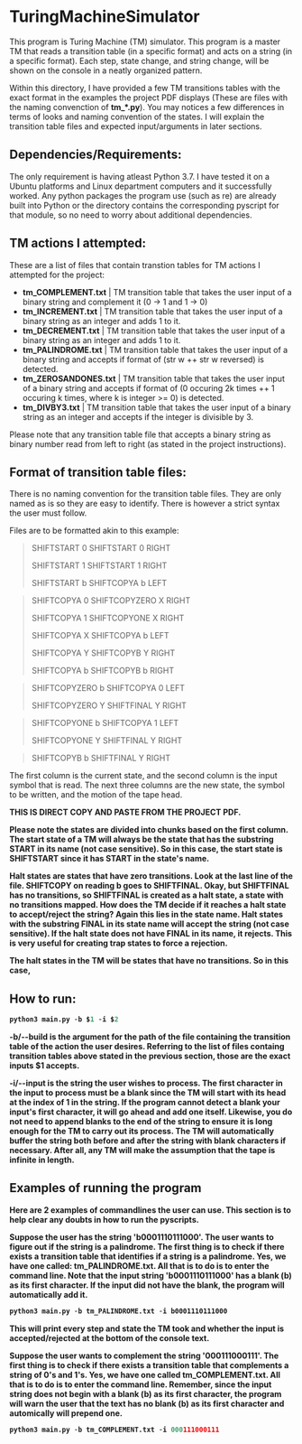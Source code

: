 # TuringMachineSimulator

<p>This program is Turing Machine (TM) simulator. This program is a master TM that reads a transition table (in a specific format) and acts on a string (in a specific format). Each step, state change, and string change, will be shown on the console in a neatly organized pattern.</p>
<p>Within this directory, I have provided a few TM transitions tables with the exact format in the examples the project PDF displays (These are files with the naming convenction of <b>tm_*.py</b>). You may notices a few differences in terms of looks and naming convention of the states. I will explain the transition table files and expected input/arguments in later sections.</p>

## Dependencies/Requirements:
<p>The only requirement is having atleast Python 3.7. I have tested it on a Ubuntu platforms and Linux department computers and it successfully worked. Any python packages the program use (such as re) are already built into Python or the directory contains the corresponding pyscript for that module, so no need to worry about additional dependencies.</p>

## TM actions I attempted:

These are a list of files that contain transtion tables for TM actions I attempted for the project:

* <b>tm_COMPLEMENT.txt</b> | TM transition table that takes the user input of a binary string and complement it (0 -> 1 and 1 -> 0)
* <b>tm_INCREMENT.txt</b> | TM transition table that takes the user input of a binary string as an integer and adds 1 to it.
* <b>tm_DECREMENT.txt</b> | TM transition table that takes the user input of a binary string as an integer and adds 1 to it.
* <b>tm_PALINDROME.txt</b> | TM transition table that takes the user input of a binary string and accepts if format of (str w ++ str w reversed) is detected.
* <b>tm_ZEROSANDONES.txt</b> | TM transition table that takes the user input of a binary string and accepts if format of (0 occuring 2k times ++ 1 occuring k times, where k is integer >= 0) is detected.
* <b>tm_DIVBY3.txt</b> | TM transition table that takes the user input of a binary string as an integer and accepts if the integer is divisible by 3.

Please note that any transition table file that accepts a binary string as binary number read from left to right (as stated in the project instructions).

## Format of transition table files:

There is no naming convention for the transition table files. They are only named as is so they are easy to identify. There is however a strict syntax the user must follow.

Files are to be formatted akin to this example:

  ><p>SHIFTSTART 0 SHIFTSTART 0 RIGHT</p>
  ><p>SHIFTSTART 1 SHIFTSTART 1 RIGHT</p>
  ><p>SHIFTSTART b SHIFTCOPYA b LEFT</p>

  ><p>SHIFTCOPYA 0 SHIFTCOPYZERO X RIGHT</p>
  ><p>SHIFTCOPYA 1 SHIFTCOPYONE X RIGHT</p>
  ><p>SHIFTCOPYA X SHIFTCOPYA b LEFT</p>
  ><p>SHIFTCOPYA Y SHIFTCOPYB Y RIGHT</p>
  ><p>SHIFTCOPYA b SHIFTCOPYB b RIGHT</p>

  ><p>SHIFTCOPYZERO b SHIFTCOPYA 0 LEFT</p>
  ><p>SHIFTCOPYZERO Y SHIFTFINAL Y RIGHT</p>

  ><p>SHIFTCOPYONE b SHIFTCOPYA 1 LEFT</p>
  ><p>SHIFTCOPYONE Y SHIFTFINAL Y RIGHT

  ><p>SHIFTCOPYB b SHIFTFINAL Y RIGHT</p>

  The first column is the current state, and the second column is the
  input symbol that is read. The next three columns are the new state,
  the symbol to be written, and the motion of the tape head.

<b>THIS IS DIRECT COPY AND PASTE FROM THE PROJECT PDF.<b>

Please note the states are divided into chunks based on the first column. The start state of a TM will always be the state that has the substring START in its name (not case sensitive). So in this case, the start state is SHIFTSTART since it has START in the state's name. 

Halt states are states that have zero transitions. Look at the last line of the file. SHIFTCOPY on reading b goes to SHIFTFINAL. Okay, but SHIFTFINAL has no transitions, so SHIFTFINAL is created as a halt state, a state with no transitions mapped. How does the TM decide if it reaches a halt state to accept/reject the string? Again this lies in the state name. Halt states with the substring FINAL in its state name will accept the string (not case sensitive). If the halt state does not have FINAL in its name, it rejects. This is very useful for creating trap states to force a rejection. 

The halt states in the TM will be states that have no transitions. So in this case, 

## How to run:

```python 
python3 main.py -b $1 -i $2
```
-b/--build is the argument for the path of the file containing the transition table of the action the user desires. Referring to the list of files containg transition tables above stated in the previous section, those are the exact inputs $1 accepts.

-i/--input is the string the user wishes to process. The first character in the input to process must be a blank since the TM will start with its head at the index of 1 in the string. If the program cannot detect a blank your input's first character, it will go ahead and add one itself. Likewise, you do not need to append blanks to the end of the string to ensure it is long enough for the TM to carry out its process. The TM will automatically buffer the string both before and after the string with blank characters if necessary. After all, any TM will make the assumption that the tape is infinite in length. 

## Examples of running the program

Here are 2 examples of commandlines the user can use. This section is to help clear any doubts in how to run the pyscripts.

Suppose the user has the string 'b0001110111000'. The user wants to figure out if the string is a palindrome. The first thing is to check if there exists a transition table that identifies if a string is a palindrome. Yes, we have one called: tm_PALINDROME.txt. All that is to do is to enter the command line. Note that the input string 'b0001110111000' has a blank (b) as its first character. If the input did not have the blank, the program will automatically add it.
```python
python3 main.py -b tm_PALINDROME.txt -i b0001110111000
```
This will print every step and state the TM took and whether the input is accepted/rejected at the bottom of the console text.

Suppose the user wants to complement the string '000111000111'. The first thing is to check if there exists a transition table that complements a string of 0's and 1's. Yes, we have one called tm_COMPLEMENT.txt. All that is to do is to enter the command line. Remember, since the input string does not begin with a blank (b) as its first character, the program will warn the user that the text has no blank (b) as its first character and automically will prepend one. 
```python 
python3 main.py -b tm_COMPLEMENT.txt -i 000111000111
```


